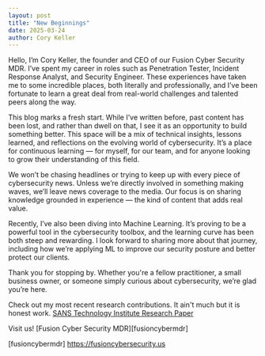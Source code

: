 ```yaml
---
layout: post
title: "New Beginnings"
date: 2025-03-24
author: Cory Keller
---
```


Hello, I’m Cory Keller, the founder and CEO of our Fusion Cyber Security MDR. I’ve spent my career in roles such as Penetration Tester, Incident Response Analyst, and Security Engineer. These experiences have taken me to some incredible places, both literally and professionally, and I’ve been fortunate to learn a great deal from real-world challenges and talented peers along the way.

This blog marks a fresh start. While I’ve written before, past content has been lost, and rather than dwell on that, I see it as an opportunity to build something better. This space will be a mix of technical insights, lessons learned, and reflections on the evolving world of cybersecurity. It’s a place for continuous learning — for myself, for our team, and for anyone looking to grow their understanding of this field.

We won’t be chasing headlines or trying to keep up with every piece of cybersecurity news. Unless we’re directly involved in something making waves, we’ll leave news coverage to the media. Our focus is on sharing knowledge grounded in experience — the kind of content that adds real value.

Recently, I’ve also been diving into Machine Learning. It’s proving to be a powerful tool in the cybersecurity toolbox, and the learning curve has been both steep and rewarding. I look forward to sharing more about that journey, including how we’re applying ML to improve our security posture and better protect our clients.

Thank you for stopping by. Whether you're a fellow practitioner, a small business owner, or someone simply curious about cybersecurity, we’re glad you’re here.

Check out my most recent research contributions. It ain't much but it is honest work. [SANS Technology Institute Research Paper][sans-research]

Visit us! [Fusion Cyber Security MDR][fusioncybermdr]

[sans-research]: https://www.sans.edu/cyber-research/beyond-detection-using-real-phishing-data-gauge-security-training-program-success/
[fusioncybermdr] https://fusioncybersecurity.us
